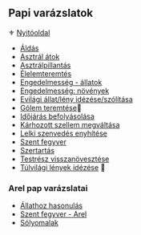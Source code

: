 ## Papi varázslatok

⚜️ [Nyitóoldal](start.md)


- [Áldás](magia.papi.varazslatok/aldas.md)
- [Asztrál átok](magia.papi.varazslatok/asztral_atok.md)
- [Asztrálpillantás](magia.papi.varazslatok/asztralpillantas.md)
- [Élelemteremtés](magia.papi.varazslatok/elelemteremtes.md)
- [Engedelmesség - állatok](magia.papi.varazslatok/engedelmesseg_allatok.md)
- [Engedelmesség: növények](magia.papi.varazslatok/engedelmesseg_novenyek.md)
- [Evilági állat/lény idézése/szólítása](magia.papi.varazslatok/evilagi_leny_idezese_szolitasa.md)
- [Gólem teremtése](magia.papi.varazslatok/golem_teremtese.md)🔺
- [Időjárás befolyásolása](magia.papi.varazslatok/idojaras_befolyasolasa.md)
- [Kárhozott szellem megváltása](magia.papi.varazslatok/karhozott.szellem.megvaltasa.md)
- [Lelki szenvedés enyhítése](magia.papi.varazslatok/lelki_szenvedes_enyhitese.md)
- [Szent fegyver](magia.papi.varazslatok/szent_fegyver.md)
- [Szertartás](magia.papi.varazslatok/szertartas.md)
- [Testrész visszanövesztése](magia.papi.varazslatok/testresz_visszanovesztese.md)
- [Túlvilági lények idézése](magia.papi.varazslatok/tulvilagi_leny_idezese.md) 🔺

### Arel pap varázslatai

- [Állathoz hasonulás](magia.papi.varazslatok/arel/allathoz.hasonulas.md)
- [Szent fegyver - Arel](magia.papi.varazslatok/arel/szent_fegyver_arel.md)
- [Sólyomalak](magia.papi.varazslatok/arel/solyomalak.md)
